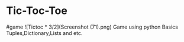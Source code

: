 # Tic-Toc-Toe
#game
![Tictoc * 3/2](Screenshot (71).png)
Game using python Basics Tuples,Dictionary,Lists and etc.
